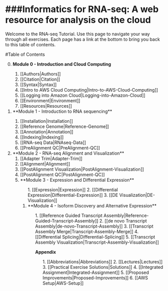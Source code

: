 ###Informatics for RNA-seq: A web resource for analysis on the cloud  
===================

Welcome to the RNA-seq Tutorial.  Use this page to navigate your way through all exercises. Each page has a link at the bottom to bring you back to this table of contents.

#Table of Contents
<ol start="0">
  <li><strong>Module 0 - Introduction and Cloud Computing</strong></li>
  <ol start="i">
    <li>[[Authors|Authors]]</li>
    <li>[[Citation|Citation]]</li>
    <li>[[Syntax|Syntax]]</li>
    <li>[[Intro to AWS Cloud Computing|Intro-to-AWS-Cloud-Computing]]</li>
    <li>[[Logging into Amazon Cloud|Logging-into-Amazon-Cloud]]</li>
    <li>[[Environment|Environment]]</li>
    <li>[[Resources|Resources]]</li>
  </ol>

  <li>**Module 1 - Introduction to RNA sequencing**</li>
  <ol start="i">
    <li>[[Installation|Installation]]</li>
    <li>[[Reference Genome|Reference-Genome]]</li>
    <li>[[Annotation|Annotation]]</li>
    <li>[[Indexing|Indexing]]</li>
    <li>[[RNA-seq Data|RNAseq-Data]]</li>
    <li>[[PreAlignment QC|PreAlignment-QC]]</li>
  </ol>
  
  <li>**Module 2 - RNA-seq Alignment and Visualization**
  <ol start="i">
    <li>[[Adapter Trim|Adapter-Trim]]</li>
    <li>[[Alignment|Alignment]]</li>
    <li>[[PostAlignment Visualization|PostAlignment-Visualization]]</li>
    <li>[[PostAlignment QC|PostAlignment-QC]]</li>

   <li>**Module 3 - Expression and Differential Expression**</li>
   <ol start="i">  
   1. [[Expression|Expression]]</li>
   2. [[Differential Expression|Differential-Expression]]</li>
   3. [[DE Visualization|DE-Visualization]]</li>
  
  <li>**Module 4 - Isoform Discovery and Alternative Expression**</li>
  <ol start="i">  
   1. [[Reference Guided Transcript Assembly|Reference-Guided-Transcript-Assembly]]</li>
   2. [[de novo Transcript Assembly|de-novo-Transcript-Assembly]]</li>
   3. [[Transcript Assembly Merge|Transcript-Assembly-Merge]]</li>
   4. [[Differential Splicing|Differential-Splicing]]</li>
   5. [[Transcript Assembly Visualization|Transcript-Assembly-Visualization]]</li>
  
  **Appendix**</li>
  <ol start="i">  
  1. [[Abbreviations|Abbreviations]]</li>
  2. [[Lectures|Lectures]]</li>
  3. [[Practical Exercise Solutions|Solutions]]</li>
   4. [[Integrated Assignment|Integrated-Assignment]]</li>
   5. [[Proposed Improvements|Proposed-Improvements]]</li>
   6. [[AWS Setup|AWS-Setup]]</li>
</ol>